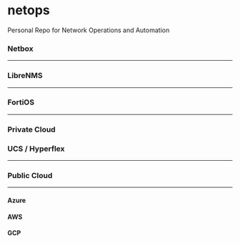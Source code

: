 # netops
Personal Repo for Network Operations and Automation

### Netbox
***

### LibreNMS
***

### FortiOS
***

### Private Cloud

### UCS / Hyperflex
***

### Public Cloud
***
#### Azure
#### AWS
#### GCP